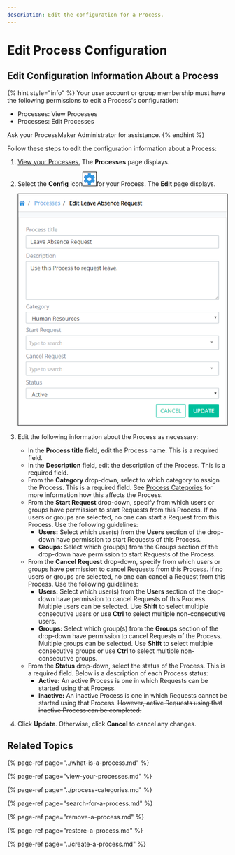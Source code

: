 ```yaml
---
description: Edit the configuration for a Process.
---
```


# Edit Process Configuration

## Edit Configuration Information About a Process

{% hint style="info" %}
Your user account or group membership must have the following permissions to edit a Process's configuration:

* Processes: View Processes
* Processes: Edit Processes

Ask your ProcessMaker Administrator for assistance.
{% endhint %}

Follow these steps to edit the configuration information about a Process:

1. [View your Processes.](./#view-your-processes) The **Processes** page displays.
2. Select the **Config** icon![](../../../.gitbook/assets/configure-process-icon-processes-page-processes.png)for your Process. The **Edit** page displays.  

   ![](../../../.gitbook/assets/edit-process-page-processes.png)

3. Edit the following information about the Process as necessary:
   * In the **Process title** field, edit the Process name. This is a required field.
   * In the **Description** field, edit the description of the Process. This is a required field.
   * From the **Category** drop-down, select to which category to assign the Process. This is a required field. See [Process Categories](../process-categories.md) for more information how this affects the Process.
   * From the **Start Request** drop-down, specify from which users or groups have permission to start Requests from this Process. If no users or groups are selected, no one can start a Request from this Process. Use the following guidelines:
     * **Users:** Select which user\(s\) from the **Users** section of the drop-down have permission to start Requests of this Process.
     * **Groups:** Select which group\(s\) from the Groups section of the drop-down have permission to start Requests of the Process.
   * From the **Cancel Request** drop-down, specify from which users or groups have permission to cancel Requests from this Process. If no users or groups are selected, no one can cancel a Request from this Process. Use the following guidelines:
     * **Users:** Select which user\(s\) from the **Users** section of the drop-down have permission to cancel Requests of this Process. Multiple users can be selected. Use **Shift** to select multiple consecutive users or use **Ctrl** to select multiple non-consecutive users.
     * **Groups:** Select which group\(s\) from the **Groups** section of the drop-down have permission to cancel Requests of the Process. Multiple groups can be selected. Use **Shift** to select multiple consecutive groups or use **Ctrl** to select multiple non-consecutive groups.
   * From the **Status** drop-down, select the status of the Process. This is a required field. Below is a description of each Process status:
     * **Active:** An active Process is one in which Requests can be started using that Process.
     * **Inactive:** An inactive Process is one in which Requests cannot be started using that Process. ~~However, active Requests using that inactive Process can be completed.~~
4. Click **Update**. Otherwise, click **Cancel** to cancel any changes.

## Related Topics

{% page-ref page="../what-is-a-process.md" %}

{% page-ref page="view-your-processes.md" %}

{% page-ref page="../process-categories.md" %}

{% page-ref page="search-for-a-process.md" %}

{% page-ref page="remove-a-process.md" %}

{% page-ref page="restore-a-process.md" %}

{% page-ref page="../create-a-process.md" %}

